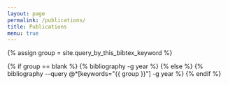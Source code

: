 ```yaml
---
layout: page
permalink: /publications/
title: Publications
menu: true
---
```


{% assign group = site.query_by_this_bibtex_keyword %}

<div class='publications'>
{% if group == blank %}
    {% bibliography -g year %}
{% else %}
    {% bibliography --query @*[keywords="{{ group }}"] -g year %}
{% endif %}
</div>
